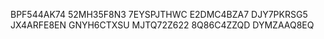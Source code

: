 BPF544AK74
52MH35F8N3
7EYSPJTHWC
E2DMC4BZA7
DJY7PKRSG5
JX4ARFE8EN
GNYH6CTXSU
MJTQ72Z622
8Q86C4ZZQD
DYMZAAQ8EQ
